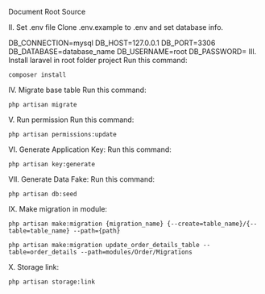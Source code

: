 Document Root Source

II. Set .env file Clone .env.example to .env and set database info.

DB_CONNECTION=mysql
DB_HOST=127.0.0.1
DB_PORT=3306
DB_DATABASE=database_name
DB_USERNAME=root
DB_PASSWORD=
III. Install laravel in root folder project Run this command:

    composer install
IV. Migrate base table Run this command:

    php artisan migrate
V. Run permission Run this command:

    php artisan permissions:update
VI. Generate Application Key: Run this command:

    php artisan key:generate
VII. Generate Data Fake: Run this command:

    php artisan db:seed
IX. Make migration in module:

    php artisan make:migration {migration_name} {--create=table_name}/{--table=table_name} --path={path}

    php artisan make:migration update_order_details_table --table=order_details --path=modules/Order/Migrations
X. Storage link:

    php artisan storage:link